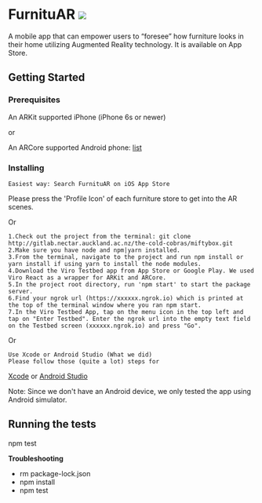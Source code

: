 # FurnituAR ![](http://progressed.io/bar/100?title=progress)    

A mobile app that can empower users to “foresee” how furniture looks in their home utilizing Augmented Reality technology. It is available on App Store.

## Getting Started

### Prerequisites


An ARKit supported iPhone (iPhone 6s or newer)

or

An ARCore supported Android phone: [list](https://developers.google.com/ar/discover/) 


### Installing

```
Easiest way: Search FurnituAR on iOS App Store
```
Please press the 'Profile Icon' of each furniture store to get into the AR scenes.

Or

```
1.Check out the project from the terminal: git clone http://gitlab.nectar.auckland.ac.nz/the-cold-cobras/miftybox.git
2.Make sure you have node and npm|yarn installed. 
3.From the terminal, navigate to the project and run npm install or yarn install if using yarn to install the node modules.
4.Download the Viro Testbed app from App Store or Google Play. We used Viro React as a wrapper for ARKit and ARCore.
5.In the project root directory, run 'npm start' to start the package server.
6.Find your ngrok url (https://xxxxxx.ngrok.io) which is printed at the top of the terminal window where you ran npm start.
7.In the Viro Testbed App, tap on the menu icon in the top left and tap on "Enter Testbed". Enter the ngrok url into the empty text field on the Testbed screen (xxxxxx.ngrok.io) and press "Go".
```

Or

```
Use Xcode or Android Studio (What we did)
Please follow those (quite a lot) steps for 
```
[Xcode](https://docs.viromedia.com/docs/starting-a-new-viro-project-1) or
[Android Studio](https://docs.viromedia.com/docs/installing-viro-android)

Note: Since we don't have an Android device, we only tested the app using Android simulator.

## Running the tests
npm test

**Troubleshooting**
- rm package-lock.json
- npm install
- npm test



